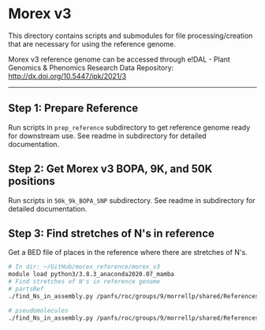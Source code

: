 # Morex v3

This directory contains scripts and submodules for file processing/creation that are necessary for using the reference genome.

Morex v3 reference genome can be accessed through e!DAL - Plant Genomics & Phenomics Research Data Repository: http://dx.doi.org/10.5447/ipk/2021/3

---

## Step 1: Prepare Reference

Run scripts in `prep_reference` subdirectory to get reference genome ready for downstream use. See readme in subdirectory for detailed documentation.

## Step 2: Get Morex v3 BOPA, 9K, and 50K positions

Run scripts in `50k_9k_BOPA_SNP` subdirectory. See readme in subdirectory for detailed documentation.

## Step 3: Find stretches of N's in reference

Get a BED file of places in the reference where there are stretches of N's.

```bash
# In dir: ~/GitHub/morex_reference/morex_v3
module load python3/3.8.3_anaconda2020.07_mamba
# Find stretches of N's in reference genome
# partsRef
./find_Ns_in_assembly.py /panfs/roc/groups/9/morrellp/shared/References/Reference_Sequences/Barley/Morex_v3/Barley_MorexV3_pseudomolecules_parts.fasta > /panfs/roc/groups/9/morrellp/shared/References/Reference_Sequences/Barley/Morex_v3/stretches_of_Ns/Barley_MorexV3_pseudomolecules_parts_missing.bed

# pseudomolecules
./find_Ns_in_assembly.py /panfs/roc/groups/9/morrellp/shared/References/Reference_Sequences/Barley/Morex_v3/Barley_MorexV3_pseudomolecules.fasta > /panfs/roc/groups/9/morrellp/shared/References/Reference_Sequences/Barley/Morex_v3/stretches_of_Ns/Barley_MorexV3_pseudomolecules_missing.bed
```
